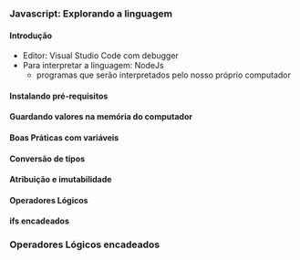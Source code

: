 ### Javascript: Explorando a linguagem

#### Introdução

- Editor: Visual Studio Code com debugger
- Para interpretar a linguagem: NodeJs
	- programas que serão interpretados pelo nosso próprio computador

#### Instalando pré-requisitos


#### Guardando valores na memória do computador


#### Boas Práticas com variáveis


#### Conversão de tipos


#### Atribuição e imutabilidade


#### Operadores Lógicos


#### ifs encadeados


### Operadores Lógicos encadeados
